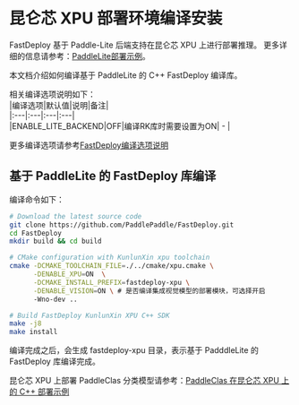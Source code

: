 # 昆仑芯 XPU 部署环境编译安装

FastDeploy 基于 Paddle-Lite 后端支持在昆仑芯 XPU 上进行部署推理。
更多详细的信息请参考：[PaddleLite部署示例](https://www.paddlepaddle.org.cn/lite/develop/demo_guides/kunlunxin_xpu.html#xpu)。

本文档介绍如何编译基于 PaddleLite 的 C++ FastDeploy 编译库。

相关编译选项说明如下：  
|编译选项|默认值|说明|备注|  
|:---|:---|:---|:---|  
|ENABLE_LITE_BACKEND|OFF|编译RK库时需要设置为ON| - |

更多编译选项请参考[FastDeploy编译选项说明](./README.md)

## 基于 PaddleLite 的 FastDeploy 库编译
编译命令如下：
```bash
# Download the latest source code
git clone https://github.com/PaddlePaddle/FastDeploy.git
cd FastDeploy  
mkdir build && cd build

# CMake configuration with KunlunXin xpu toolchain
cmake -DCMAKE_TOOLCHAIN_FILE=./../cmake/xpu.cmake \
      -DENABLE_XPU=ON  \
      -DCMAKE_INSTALL_PREFIX=fastdeploy-xpu \
      -DENABLE_VISION=ON \ # 是否编译集成视觉模型的部署模块，可选择开启
      -Wno-dev ..

# Build FastDeploy KunlunXin XPU C++ SDK
make -j8
make install
```  
编译完成之后，会生成 fastdeploy-xpu 目录，表示基于 PadddleLite 的 FastDeploy 库编译完成。

昆仑芯 XPU 上部署 PaddleClas 分类模型请参考：[PaddleClas 在昆仑芯 XPU 上的 C++ 部署示例](../../../examples/vision/classification/paddleclas/xpu/README.md)
